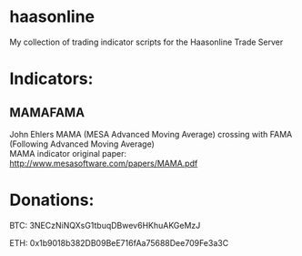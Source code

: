 # haasonline
My collection of trading indicator scripts for the Haasonline Trade Server

# Indicators:
## MAMAFAMA 
John Ehlers MAMA (MESA Advanced Moving Average) crossing with FAMA (Following Advanced Moving Average)  
MAMA indicator original paper: http://www.mesasoftware.com/papers/MAMA.pdf


# Donations:
BTC: 3NECzNiNQXsG1tbuqDBwev6HKhuAKGeMzJ

ETH: 0x1b9018b382DB09BeE716fAa75688Dee709Fe3a3C
